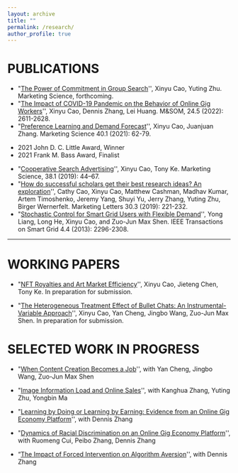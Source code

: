 ```yaml
---
layout: archive
title: ""
permalink: /research/
author_profile: true
---
```


PUBLICATIONS  
======

* "[The Power of Commitment in Group Search](https://arxiv.org/abs/2205.00171)'', Xinyu Cao, Yuting Zhu. Marketing Science, forthcoming.
* "[The Impact of COVID-19 Pandemic on the Behavior of Online Gig Workers](https://arxiv.org/abs/2302.13455)'', Xinyu Cao, Dennis Zhang, Lei Huang. M&SOM, 24.5 (2022): 2611-2628.
* "[Preference Learning and Demand Forecast](https://arxiv.org/abs/2302.13455)'', Xinyu Cao, Juanjuan Zhang. Marketing Science 40.1 (2021): 62-79. 
 + 2021 John D. C. Little Award, Winner
 + 2021 Frank M. Bass Award, Finalist
* "[Cooperative Search Advertising](https://arxiv.org/abs/2302.13455)'', Xinyu Cao, Tony Ke. Marketing Science, 38.1 (2019): 44–67.
* "[How do successful scholars get their best research ideas? An exploration](https://arxiv.org/abs/2302.13455)'', Cathy Cao, Xinyu Cao, Matthew Cashman, Madhav Kumar, Artem Timoshenko, Jeremy Yang, Shuyi Yu, Jerry Zhang, Yuting Zhu, Birger Wernerfelt. Marketing Letters 30.3 (2019): 221-232.
* "[Stochastic Control for Smart Grid Users with Flexible Demand](https://arxiv.org/abs/2302.13455)'', Yong Liang, Long He, Xinyu Cao, and Zuo-Jun Max Shen. IEEE Transactions on Smart Grid 4.4 (2013): 2296-2308.
***



WORKING PAPERS
======
* "[NFT Royalties and Art Market Efficiency]()'', Xinyu Cao, Jieteng Chen, Tony Ke. In preparation for submission.

* "[The Heterogeneous Treatment Effect of Bullet Chats: An Instrumental-Variable Approach]()'', Xinyu Cao, Yan Cheng, Jingbo Wang, Zuo-Jun Max Shen. In preparation for submission.



SELECTED WORK IN PROGRESS
======
* "[When Content Creation Becomes a Job]()'', with Yan Cheng, Jingbo Wang, Zuo-Jun Max Shen

* "[Image Information Load and Online Sales]()'', with Kanghua Zhang, Yuting Zhu, Yongbin Ma

* "[Learning by Doing or Learning by Earning: Evidence from an Online Gig Economy Platform]()'', with Dennis Zhang

* "[Dynamics of Racial Discrimination on an Online Gig Economy Platform]()'', with Ruomeng Cui, Peibo Zhang, Dennis Zhang

* “[The Impact of Forced Intervention on Algorithm Aversion]()'', with Dennis Zhang


